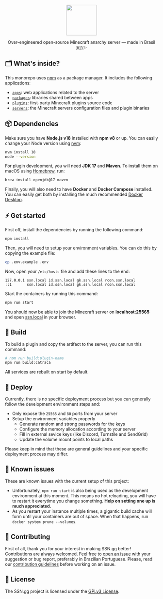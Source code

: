<p align="center">
  <img src="./packages/ssnkit/assets/img/ssn-icon.png" width="100" />
</p>

<p align="center">
  Over-engineered open-source Minecraft anarchy server — made in Brasil 🇧🇷✨
</p>

## 🗂 What's inside?

This monorepo uses [npm](https://www.npmjs.com/) as a package manager. It includes the following applications:

- [`apps`](./apps): web applications related to the server
- [`packages`](./packages): libraries shared between apps
- [`plugins`](./plugins): first-party Minecraft plugins source code
- [`servers`](./servers): the Minecraft servers configuration files and plugin binaries

## 📦 Dependencies

Make sure you have **Node.js v18** installed with **npm v8** or up. You can easily change your Node version using [nvm](https://github.com/nvm-sh/nvm):
```bash
nvm install 18
node --version
```

For plugin development, you will need **JDK 17** and **Maven**. To install them on macOS using [Homebrew](https://brew.sh), run:
```bash
brew install openjdk@17 maven
```

Finally, you will also need to have **Docker** and **Docker Compose** installed. You can easily get both by installing the much recommended [Docker Desktop](https://www.docker.com/products/docker-desktop).

## ⚡️ Get started

First off, install the dependencies by running the following command:
```bash
npm install
```

Then, you will need to setup your environment variables. You can do this by copying the example file:
```bash
cp .env.example .env
```

Now, open your `/etc/hosts` file and add these lines to the end:
```
127.0.0.1 ssn.local id.ssn.local gk.ssn.local rcon.ssn.local
::1       ssn.local id.ssn.local gk.ssn.local rcon.ssn.local
```

Start the containers by running this command:
```bash
npm run start
```

You should now be able to join the Minecraft server on **localhost:25565** and open [ssn.local](http://ssn.local) in your browser.

## 🧰 Build

To build a plugin and copy the artifact to the server, you can run this command:
```bash
# npm run build:plugin-name
npm run build:catraca
```

All services are rebuilt on start by default.

## 🚀 Deploy

Currently, there is no specific deployment process but you can generally follow the development environment steps and:

- Only expose the `25565` and `80` ports from your server
- Setup the environment variables properly
  - Generate random and strong passwords for the keys
  - Configure the memory allocation according to your server
  - Fill in external sevice keys (like Discord, Turnstile and SendGrid)
  - Update the volume mount points to local paths

Please keep in mind that these are general guidelines and your specific deployment process may differ.

## 🤒 Known issues

These are known issues with the current setup of this project:

- Unfortunately, `npm run start` is also being used as the development environment at this moment. This means no hot reloading, you will have to restart it everytime you change something. **Help on setting one up is much appreciated.**
- As you restart your instance multiple times, a gigantic build cache will form until your containers are out of space. When that happens, run `docker system prune --volumes`.

## 🤝 Contributing

First of all, thank you for your interest in making SSN.gg better! Contributions are always welcomed. Feel free to [open an issue](https://github.com/doceazedo/ssn/issues) with your suggestion or bug report, preferably in Brazilian Portuguese. Please, read our [contribution guidelines](CONTRIBUTING.md) before working on an issue.

## 📝 License

The SSN.gg project is licensed under the [GPLv3 License](LICENSE).
